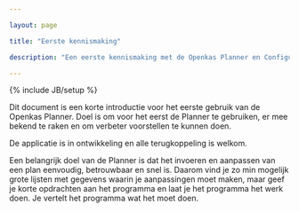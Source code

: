 ```yaml
---

layout: page

title: "Eerste kennismaking"

description: "Een eerste kennismaking met de Openkas Planner en Configurator"

---
```


{% include JB/setup %}

Dit document is een korte introductie voor het eerste gebruik van de Openkas Planner. 
Doel is om voor het eerst de Planner te gebruiken, er mee bekend te raken en om verbeter voorstellen te kunnen doen. 

De applicatie is in ontwikkeling en alle terugkoppeling is welkom.

Een belangrijk doel van de Planner is dat het invoeren en aanpassen van een plan eenvoudig, betrouwbaar en snel is. 
Daarom vind je zo min mogelijk grote lijsten met gegevens waarin je aanpassingen moet maken, 
maar geef je korte opdrachten aan het programma en laat je het programma het werk doen. Je vertelt het programma wat het moet doen.


